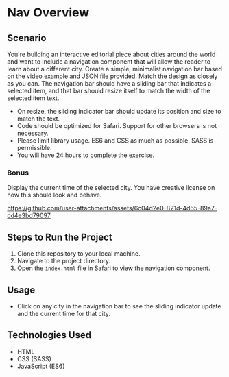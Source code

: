 # Nav Overview

## Scenario
You're building an interactive editorial piece about cities around the world and want to include a navigation component that will allow the reader to learn about a different city. Create a simple, minimalist navigation bar based on the video example and JSON file provided. Match the design as closely as you can. The navigation bar should have a sliding bar that indicates a selected item, and that bar should resize itself to match the width of the selected item text.

- On resize, the sliding indicator bar should update its position and size to match the text.
- Code should be optimized for Safari. Support for other browsers is not necessary.
- Please limit library usage. ES6 and CSS as much as possible. SASS is permissible.
- You will have 24 hours to complete the exercise.

### Bonus
Display the current time of the selected city. You have creative license on how this should look and behave.

https://github.com/user-attachments/assets/6c04d2e0-821d-4d65-89a7-cd4e3bd79097

## Steps to Run the Project
1. Clone this repository to your local machine.
2. Navigate to the project directory.
3. Open the `index.html` file in Safari to view the navigation component.

## Usage
- Click on any city in the navigation bar to see the sliding indicator update and the current time for that city.

## Technologies Used
- HTML
- CSS (SASS)
- JavaScript (ES6)
